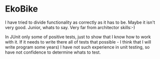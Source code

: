 # EkoBike
I have tried to divide functionality as correctly as it has to be. Maybe it isn't very good. 
Junior, whats to say. Very far from architector skills:-)

In JUnit only some of positive tests, just to show that I know how to work with it.
If it needs to write there all of tests that possible - I think that I will write program some years)
I have not such experience in unit testing, so have not confidence to determine whats to test.
